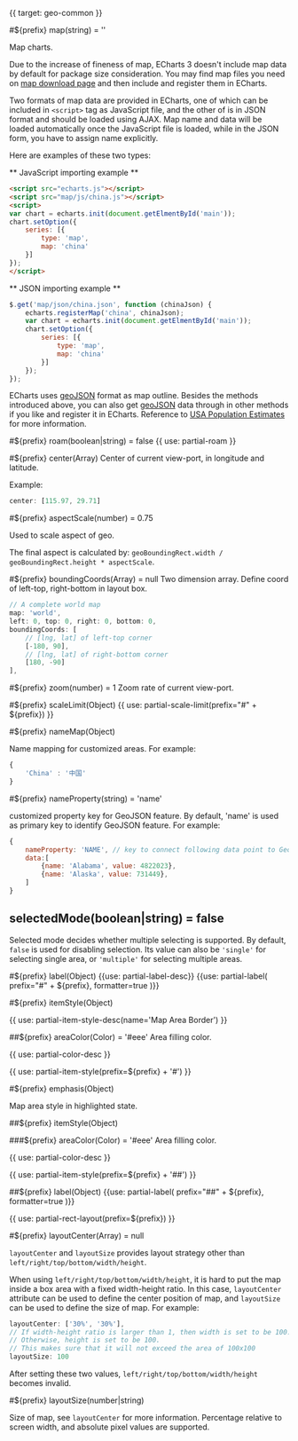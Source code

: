{{ target: geo-common }}

#${prefix} map(string) = ''

Map charts.

Due to the increase of fineness of map, ECharts 3 doesn't include map data by default for package size consideration. You may find map files you need on [map download page](http://ecomfe.github.io/echarts-builder-web/map3.html) and then include and register them in ECharts.

Two formats of map data are provided in ECharts, one of which can be included in `<script>` tag as JavaScript file, and the other of is in JSON format and should be loaded using AJAX. Map name and data will be loaded automatically once the JavaScript file is loaded, while in the JSON form, you have to assign name explicitly.


Here are examples of these two types:

** JavaScript importing example **

```html
<script src="echarts.js"></script>
<script src="map/js/china.js"></script>
<script>
var chart = echarts.init(document.getElmentById('main'));
chart.setOption({
    series: [{
        type: 'map',
        map: 'china'
    }]
});
</script>
```

** JSON importing example **

```js
$.get('map/json/china.json', function (chinaJson) {
    echarts.registerMap('china', chinaJson);
    var chart = echarts.init(document.getElmentById('main'));
    chart.setOption({
        series: [{
            type: 'map',
            map: 'china'
        }]
    });
});
```

ECharts uses [geoJSON](http://geojson.org/) format as map outline. Besides the methods introduced above, you can also get [geoJSON](http://geojson.org/) data through in other methods if you like and register it in ECharts. Reference to [USA Population Estimates](${galleryEditorPath}map-usa) for more information.

#${prefix} roam(boolean|string) = false
{{ use: partial-roam }}

#${prefix} center(Array)
Center of current view-port, in longitude and latitude.

Example:
```js
center: [115.97, 29.71]
```

#${prefix} aspectScale(number) = 0.75

Used to scale aspect of geo.

The final aspect is calculated by: `geoBoundingRect.width / geoBoundingRect.height * aspectScale`.

#${prefix} boundingCoords(Array) = null
Two dimension array. Define coord of left-top, right-bottom in layout box.

```js
// A complete world map
map: 'world',
left: 0, top: 0, right: 0, bottom: 0,
boundingCoords: [
    // [lng, lat] of left-top corner
    [-180, 90],
    // [lng, lat] of right-bottom corner
    [180, -90]
],
```

#${prefix} zoom(number) = 1
Zoom rate of current view-port.

#${prefix} scaleLimit(Object)
{{ use: partial-scale-limit(prefix="#" + ${prefix}) }}

#${prefix} nameMap(Object)

Name mapping for customized areas. For example:
```js
{
    'China' : '中国'
}
```

#${prefix} nameProperty(string) = 'name'

customized property key for GeoJSON feature. By default, 'name' is used as primary key to identify GeoJSON feature.
For example: 
```js
{
    nameProperty: 'NAME', // key to connect following data point to GeoJSON region {"type":"Feature","id":"01","properties":{"NAME":"Alabama"}, "geometry": { ... }}
    data:[
        {name: 'Alabama', value: 4822023},
        {name: 'Alaska', value: 731449},
    ]
}
```



## selectedMode(boolean|string) = false
Selected mode decides whether multiple selecting is supported. By default, `false` is used for disabling selection. Its value can also be `'single'` for selecting single area, or `'multiple'` for selecting multiple areas.



#${prefix} label(Object)
{{use: partial-label-desc}}
{{use: partial-label(
    prefix="#" + ${prefix},
    formatter=true
)}}



#${prefix} itemStyle(Object)

{{ use: partial-item-style-desc(name='Map Area Border') }}


##${prefix} areaColor(Color) = '#eee'
Area filling color.

{{ use: partial-color-desc }}

{{ use: partial-item-style(prefix=${prefix} + '#') }}

#${prefix} emphasis(Object)

Map area style in highlighted state.

##${prefix} itemStyle(Object)

###${prefix} areaColor(Color) = '#eee'
Area filling color.

{{ use: partial-color-desc }}

{{ use: partial-item-style(prefix=${prefix} + '##') }}

##${prefix} label(Object)
{{use: partial-label(
    prefix="##" + ${prefix},
    formatter=true
)}}

{{ use: partial-rect-layout(prefix=${prefix}) }}


#${prefix} layoutCenter(Array) = null

`layoutCenter` and `layoutSize` provides layout strategy other than `left/right/top/bottom/width/height`.

When using `left/right/top/bottom/width/height`, it is hard to put the map inside a box area with a fixed width-height ratio. In this case, `layoutCenter` attribute can be used to define the center position of map, and `layoutSize` can be used to define the size of map. For example:

```js
layoutCenter: ['30%', '30%'],
// If width-height ratio is larger than 1, then width is set to be 100.
// Otherwise, height is set to be 100.
// This makes sure that it will not exceed the area of 100x100
layoutSize: 100
```

After setting these two values, `left/right/top/bottom/width/height` becomes invalid.

#${prefix} layoutSize(number|string)

Size of map, see `layoutCenter` for more information. Percentage relative to screen width, and absolute pixel values are supported.

